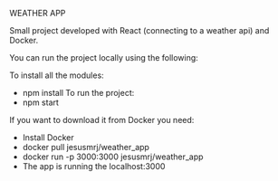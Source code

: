 WEATHER APP

Small project developed with React (connecting to a weather api) and Docker.

You can run the project locally using the following:

To install all the modules:
- npm install
To run the project:
- npm start

If you want to download it from Docker you need:
- Install Docker
- docker pull jesusmrj/weather_app
- docker run -p 3000:3000 jesusmrj/weather_app
- The app is running the localhost:3000

